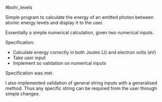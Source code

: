 #bohr_levels

Simple program to calculate the energy of an emitted photon between atomic energy levels and display it to the user.

Essentially a simple numerical calculation, given two numerical inputs.

Specification:
  - Calculate energy correctly in both Joules (J) and electron volts (eV)
  - Take user input
  - Implement so validation on numerical inputs

Specification was met.

I also implemented validation of general string inputs with a generalised method. Thus any specific string can be required from the user through simple changes.
